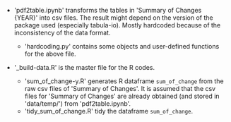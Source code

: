 - 'pdf2table.ipynb' transforms the tables in 'Summary of Changes {YEAR}' into csv files. The result might depend on the version of the package used (especially tabula-io). Mostly hardcoded because of the inconsistency of the data format.
    - 'hardcoding.py' contains some objects and user-defined functions for the above file.

- '_build-data.R' is the master file for the R codes.
    - 'sum_of_change-y.R' generates R dataframe `sum_of_change` from the raw csv files of 'Summary of Changes'. It is assumed that the csv files for 'Summary of Changes' are already obtained (and stored in 'data/temp/') from 'pdf2table.ipynb'.
    - 'tidy_sum_of_change.R' tidy the dataframe `sum_of_change`.

